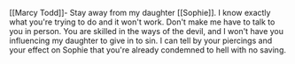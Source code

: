 [[Marcy Todd]]- 
Stay away from my daughter [[Sophie]]. I know exactly what you're trying to do and it won't work. Don't make me have to talk to you in person. You are skilled in the ways of the devil, and I won't have you influencing my daughter to give in to sin. I can tell by your piercings and your effect on Sophie that you're already condemned to hell with no saving.